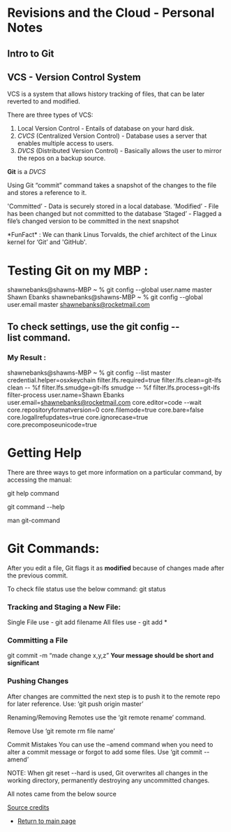 # Revisions and the Cloud - Personal Notes

## Intro to **Git**

## VCS - Version Control System

VCS is a system that allows history tracking of files, that can be later reverted to and modified.

There are three types of VCS:

1. Local Version Control - Entails of database on your hard disk.
2. _CVCS_ (Centralized Version Control) - Database uses a server that enables multiple access to users.
3. _DVCS_ (Distributed Version Control) - Basically allows the user to mirror the repos on a backup source.

**Git** is a _DVCS_

Using Git “commit” command takes a snapshot of the changes to the file and stores a reference to it.

'Committed’ - Data is securely stored in a local database.
‘Modified’ - File has been changed but not committed to the database
‘Staged’ - Flagged a file’s changed version to be committed in the next snapshot

\*FunFact\* : We can thank Linus Torvalds, the chief architect of the Linux kernel for ‘Git’ and 'GitHub'.

# Testing Git on my MBP :

shawnebanks@shawns-MBP ~ % git config --global user.name master
Shawn Ebanks
shawnebanks@shawns-MBP ~ % git config --global user.email master
shawnebanks@rocketmail.com

## To check settings, use the git config --list command.

### My Result :

shawnebanks@shawns-MBP ~ % git config --list master
credential.helper=osxkeychain
filter.lfs.required=true
filter.lfs.clean=git-lfs clean -- %f
filter.lfs.smudge=git-lfs smudge -- %f
filter.lfs.process=git-lfs filter-process
user.name=Shawn Ebanks
user.email=shawnebanks@rocketmail.com
core.editor=code --wait
core.repositoryformatversion=0
core.filemode=true
core.bare=false
core.logallrefupdates=true
core.ignorecase=true
core.precomposeunicode=true

# Getting Help

There are three ways to get more information on a particular command, by accessing the manual:

git help command

git command --help

man git-command

# Git Commands:

After you edit a file, Git flags it as **modified** because of changes made after the previous commit.

To check file status use the below command:
git status

### Tracking and Staging a New File:

Single File use - git add filename
All files use - git add \*

### Committing a File

git commit -m “made change x,y,z”
**Your message should be short and significant**

### Pushing Changes

After changes are committed the next step is to push it to the remote repo for later reference.
Use: ‘git push origin master’

Renaming/Removing Remotes
use the ‘git remote rename’ command.

Remove
Use ‘git remote rm file name’

Commit Mistakes
You can use the –amend command when you need to alter a commit message or forgot to add some files.
Use ‘git commit --amend’

NOTE: When git reset --hard is used, Git overwrites all changes in the working directory, permanently destroying any uncommitted changes.

All notes came from the below source

[Source credits](https://blog.udemy.com/git-tutorial-a-comprehensive-guide/#7_2)



- [Return to main page](https://shawn-ebanks.github.io/Reading-Notes/)